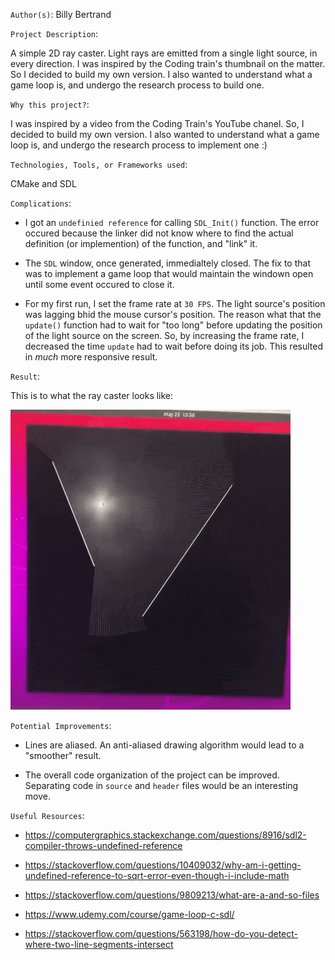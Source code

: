 `Author(s)`: Billy Bertrand

`Project Description`: 

A simple 2D ray caster. Light rays are emitted from a single light source, in every direction. I was inspired by the Coding train's thumbnail on the matter. So I decided to build my own version. I also wanted to understand what a game loop is, and undergo the research process to build one.

`Why this project?`:

I was inspired by a video from the Coding Train's YouTube chanel. So, I decided to build my own version. I also wanted to understand what a game loop is, and undergo the research process to implement one :)

`Technologies, Tools, or Frameworks used`: 

CMake and SDL

`Complications`:

- I got an `undefinied reference` for calling `SDL_Init()` function. The error occured because the linker did not know where to find the actual definition (or implemention) of the function, and "link" it.

- The `SDL` window, once generated, immedialtely closed. The fix to that was to implement a game loop that would maintain the windown open until some event occured to close it.

- For my first run, I set the frame rate at `30 FPS`. The light source's position was lagging bhid the mouse cursor's position. The reason what that the `update()` function had to wait for "too long" before updating the position of the light source on the screen. So, by increasing the frame rate, I decreased the time `update` had to wait before doing its job. This resulted in *much* more responsive result.

`Result`:

This is to what the ray caster looks like:

![2D Ray Caster GIF](https://github.com/billy-bertrand/2d-raycaster/blob/master/rayCasterDemo.gif)

`Potential Improvements`:

- Lines are aliased. An anti-aliased drawing algorithm would lead to a "smoother" result.

- The overall code organization of the project can be improved. Separating code in `source` and `header` files would be an interesting move.

`Useful Resources`:

- https://computergraphics.stackexchange.com/questions/8916/sdl2-compiler-throws-undefined-reference

- https://stackoverflow.com/questions/10409032/why-am-i-getting-undefined-reference-to-sqrt-error-even-though-i-include-math

- https://stackoverflow.com/questions/9809213/what-are-a-and-so-files

- https://www.udemy.com/course/game-loop-c-sdl/

- https://stackoverflow.com/questions/563198/how-do-you-detect-where-two-line-segments-intersect